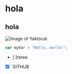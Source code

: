 # hola 
## hola
![Image of Yaktocat](https://octodex.github.com/images/yaktocat.png)
``` javascript
var myVar = "Hello, world!";
```
- [ ]tarea
- [X] GITHUB
